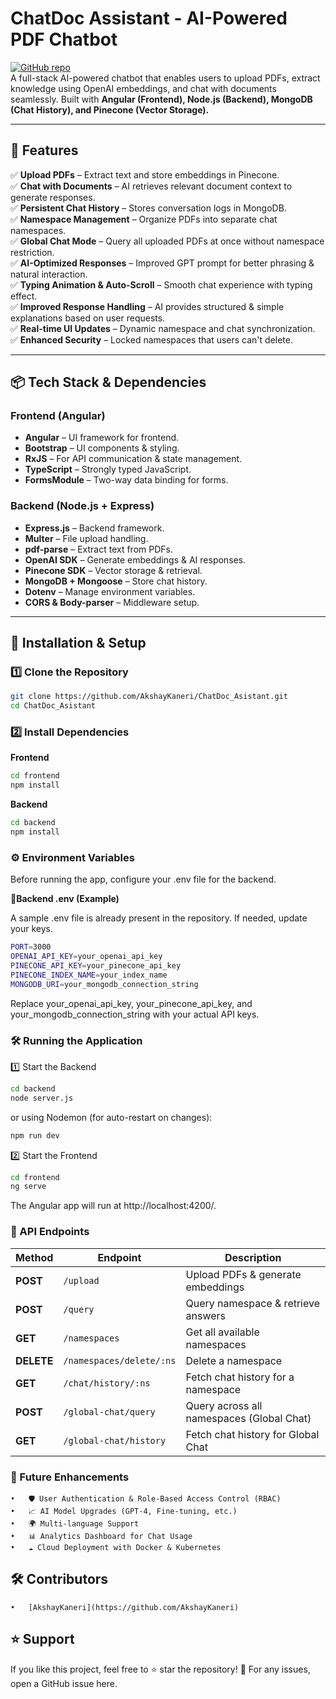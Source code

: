# **ChatDoc Assistant - AI-Powered PDF Chatbot**  

[![GitHub repo](https://img.shields.io/badge/GitHub-Repository-blue?logo=github)](https://github.com/AkshayKaneri/ChatDoc_Asistant)  
A full-stack AI-powered chatbot that enables users to upload PDFs, extract knowledge using OpenAI embeddings, and chat with documents seamlessly. Built with **Angular (Frontend), Node.js (Backend), MongoDB (Chat History), and Pinecone (Vector Storage).**  

---

## **🚀 Features**  
✅ **Upload PDFs** – Extract text and store embeddings in Pinecone.  
✅ **Chat with Documents** – AI retrieves relevant document context to generate responses.  
✅ **Persistent Chat History** – Stores conversation logs in MongoDB.  
✅ **Namespace Management** – Organize PDFs into separate chat namespaces.  
✅ **Global Chat Mode** – Query all uploaded PDFs at once without namespace restriction.  
✅ **AI-Optimized Responses** – Improved GPT prompt for better phrasing & natural interaction.  
✅ **Typing Animation & Auto-Scroll** – Smooth chat experience with typing effect.  
✅ **Improved Response Handling** – AI provides structured & simple explanations based on user requests.  
✅ **Real-time UI Updates** – Dynamic namespace and chat synchronization.  
✅ **Enhanced Security** – Locked namespaces that users can't delete.  

---

## **📦 Tech Stack & Dependencies**  

### **Frontend (Angular)**
- **Angular** – UI framework for frontend.  
- **Bootstrap** – UI components & styling.  
- **RxJS** – For API communication & state management.  
- **TypeScript** – Strongly typed JavaScript.  
- **FormsModule** – Two-way data binding for forms.  

### **Backend (Node.js + Express)**
- **Express.js** – Backend framework.  
- **Multer** – File upload handling.  
- **pdf-parse** – Extract text from PDFs.  
- **OpenAI SDK** – Generate embeddings & AI responses.  
- **Pinecone SDK** – Vector storage & retrieval.  
- **MongoDB + Mongoose** – Store chat history.  
- **Dotenv** – Manage environment variables.  
- **CORS & Body-parser** – Middleware setup.  

---

## **💾 Installation & Setup**  

### **1️⃣ Clone the Repository**
```bash
git clone https://github.com/AkshayKaneri/ChatDoc_Asistant.git
cd ChatDoc_Asistant
```
### **2️⃣ Install Dependencies**
 **Frontend**
```bash
cd frontend
npm install
```
 **Backend**
```bash
cd backend
npm install
```

### **⚙️ Environment Variables**
Before running the app, configure your .env file for the backend.

**🔹Backend .env (Example)**

A sample .env file is already present in the repository. If needed, update your keys.
```bash
PORT=3000
OPENAI_API_KEY=your_openai_api_key
PINECONE_API_KEY=your_pinecone_api_key
PINECONE_INDEX_NAME=your_index_name
MONGODB_URI=your_mongodb_connection_string
```
Replace your_openai_api_key, your_pinecone_api_key, and your_mongodb_connection_string with your actual API keys.

### **🛠 Running the Application**
1️⃣ Start the Backend
```bash
cd backend
node server.js
```
or using Nodemon (for auto-restart on changes):
```bash
npm run dev
```
2️⃣ Start the Frontend
```bash
cd frontend
ng serve
```
The Angular app will run at http://localhost:4200/.

### **📝 API Endpoints**
| Method     | Endpoint                 |          Description                      |
|------------|--------------------------|-------------------------------------------|
| **POST**   | `/upload`                | Upload PDFs & generate embeddings         |
| **POST**   | `/query`                 | Query namespace & retrieve answers        |
| **GET**    | `/namespaces`            | Get all available namespaces              |
| **DELETE** | `/namespaces/delete/:ns` | Delete a namespace                        |
| **GET**    | `/chat/history/:ns`      | Fetch chat history for a namespace        |
| **POST**   | `/global-chat/query`     | Query across all namespaces (Global Chat) |
| **GET**    | `/global-chat/history`   | Fetch chat history for Global Chat        |

### **🎯 Future Enhancements**
	•	🛡 User Authentication & Role-Based Access Control (RBAC)
	•	📈 AI Model Upgrades (GPT-4, Fine-tuning, etc.)
	•	🌍 Multi-language Support
	•	📊 Analytics Dashboard for Chat Usage
	•	☁ Cloud Deployment with Docker & Kubernetes

## **🛠 Contributors**
	•	[AkshayKaneri](https://github.com/AkshayKaneri)

## **⭐ Support**
If you like this project, feel free to ⭐ star the repository! 🚀
For any issues, open a GitHub issue here.
